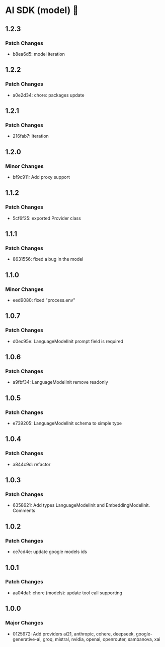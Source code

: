 # AI SDK (model) 👋

## 1.2.3

### Patch Changes

- b8ea6d5: model iteration

## 1.2.2

### Patch Changes

- a0e2d34: chore: packages update

## 1.2.1

### Patch Changes

- 216fab7: Iteration

## 1.2.0

### Minor Changes

- bf9c911: Add proxy support

## 1.1.2

### Patch Changes

- 5cf6f25: exported Provider class

## 1.1.1

### Patch Changes

- 8631556: fixed a bug in the model

## 1.1.0

### Minor Changes

- eed9080: fixed "process.env"

## 1.0.7

### Patch Changes

- d0ec95e: LanguageModelInit prompt field is required

## 1.0.6

### Patch Changes

- a9fbf34: LanguageModelInit remove readonly

## 1.0.5

### Patch Changes

- e739205: LanguageModelInit schema to simple type

## 1.0.4

### Patch Changes

- a844c9d: refactor

## 1.0.3

### Patch Changes

- 6358621: Add types LanguageModelInit and EmbeddingModelInit. Comments

## 1.0.2

### Patch Changes

- ce7cd4e: update google models ids

## 1.0.1

### Patch Changes

- aa04daf: chore (models): update tool call supporting

## 1.0.0

### Major Changes

- 0125972: Add providers ai21, anthropic, cohere, deepseek, google-generative-ai, groq, mistral, nvidia, openai, openrouter, sambanova, xai

